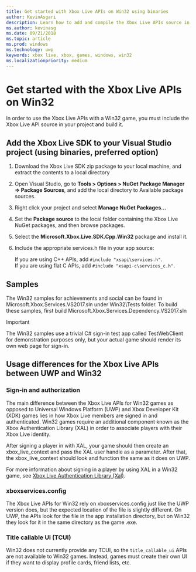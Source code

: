 ```yaml
---
title: Get started with Xbox Live APIs on Win32 using binaries
author: KevinAsgari
description: Learn how to add and compile the Xbox Live APIs source in your Win32 project.
ms.author: kevinasg
ms.date: 09/21/2018
ms.topic: article
ms.prod: windows
ms.technology: uwp
keywords: xbox live, xbox, games, windows, win32
ms.localizationpriority: medium
---
```


# Get started with the Xbox Live APIs on Win32

In order to use the Xbox Live APIs with a Win32 game, you must include the Xbox Live API source in your project and build it.

## Add the Xbox Live SDK to your Visual Studio project (using binaries, preferred option)

1. Download the Xbox Live SDK zip package to your local machine, and extract the contents to a local directory

1. Open Visual Studio, go to **Tools > Options > NuGet Package Manager => Package Sources**, and add the local directory to Available package sources.

1. Right click your project and select **Manage NuGet Packages...**

1. Set the **Package source** to the local folder containing the Xbox Live NuGet packages, and then browse packages.

1. Select the **Microsoft.Xbox.Live.SDK.Cpp.Win32** package and install it.

1. Include the appropriate services.h file in your app source:

    If you are using C++ APIs, add `#include "xsapi\services.h"`.  
    If you are using flat C APIs, add `#include "xsapi-c\services_c.h"`.

## Samples

The Win32 samples for achievements and social can be found in Microsoft.Xbox.Services.VS2017.sln under Win32\Tests folder.
To build these samples, first build Microsoft.Xbox.Services.Dependency.VS2017.sln

> [!IMPORTANT]
> The Win32 samples use a trivial C# sign-in test app called TestWebClient for demonstration purposes only, but your actual game should render its own web page for sign-in.

## Usage differences for the Xbox Live APIs between UWP and Win32

### Sign-in and authorization

The main difference between the Xbox Live APIs for Win32 games as opposed to Universal Windows Platform (UWP) and Xbox Developer Kit (XDK) games lies in how Xbox Live members are signed in and authenticated. Win32 games require an additional component known as the Xbox Authentication Library (XAL) in order to associate players with their Xbox Live identity.

After signing a player in with XAL, your game should then create an xbox_live_context and pass the XAL user handle as a parameter. After that, the xbox_live_context should look and function the same as it does on UWP.

For more information about signing in a player by using XAL in a Win32 game, see [Xbox Live Authentication Library (Xal)](../using-xbox-live/auth/xal.md).

### xboxservices.config

The Xbox Live APIs for Win32 rely on xboxservices.config just like the UWP version does, but the expected location of the file is slightly different. On UWP, the APIs  look for the file in the app installation directory, but on Win32 they look for it in the same directory as the game .exe.

### Title callable UI (TCUI)

Win32 does not currently provide any TCUI, so the `title_callable_ui` APIs are not available to Win32 games. Instead, games must create their own UI if they want to display profile cards, friend lists, etc.
